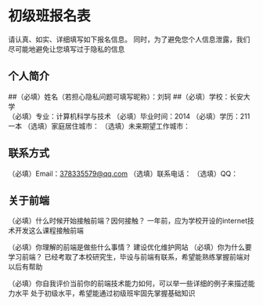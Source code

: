# 初级班报名表

请认真、如实、详细填写如下报名信息。
同时，为了避免您个人信息泄露，我们尽可能地避免让您填写过于隐私的信息

## 个人简介

##（必填）姓名（若担心隐私问题可填写昵称）：刘轲
##（必填）学校：长安大学  
（必填）专业：计算机科学与技术
（必填）毕业时间：2014
（必填）学历：211一本
（选填）家庭居住城市：
（选填）未来期望工作城市：

## 联系方式

（必填）Email：378335579@qq.com
（选填）联系电话：
（选填）QQ：

## 关于前端

（必填）什么时候开始接触前端？因何接触？
        一年前，应为学校开设的internet技术开发这么课程接触前端

（必填）你理解的前端是做些什么事情？
        建设优化维护网站
（必填）你为什么要学习前端？
        已经考取了本校研究生，毕设与前端有联系，希望能熟练掌握前端对以后有帮助

（必填）你自我评价当前你的前端技术能力如何，可以举一些详细的例子来描述能力水平
       处于初级水平，希望能通过初级班牢固先掌握基础知识
